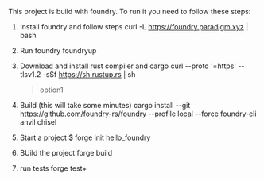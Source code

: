 This project is build with foundry. To run it you need to follow these steps:

1. Install foundry and follow steps
    curl -L https://foundry.paradigm.xyz | bash

2. Run foundry
    foundryup

3. Download and install rust compiler and cargo
    curl --proto '=https' --tlsv1.2 -sSf https://sh.rustup.rs | sh
    >option1

4. Build  (this will take some minutes)
    cargo install --git https://github.com/foundry-rs/foundry --profile local --force foundry-cli anvil chisel

5. Start a project
    $ forge init hello_foundry

6. BUild the project
    forge build

7. run tests
    forge test+

